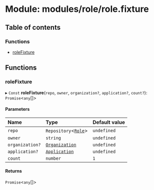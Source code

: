 # Module: modules/role/role.fixture

## Table of contents

### Functions

- [roleFixture](modules_role_role_fixture.md#rolefixture)

## Functions

### roleFixture

▸ `Const` **roleFixture**(`repo`, `owner`, `organization?`, `application?`, `count?`): `Promise`<`any`[]\>

#### Parameters

| Name | Type | Default value |
| :------ | :------ | :------ |
| `repo` | `Repository`<[`Role`](../classes/modules_role_role_entity.Role.md)\> | `undefined` |
| `owner` | `string` | `undefined` |
| `organization?` | [`Organization`](../classes/modules_organization_organization_entity.Organization.md) | `undefined` |
| `application?` | [`Application`](../classes/modules_application_application_entity.Application.md) | `undefined` |
| `count` | `number` | `1` |

#### Returns

`Promise`<`any`[]\>
